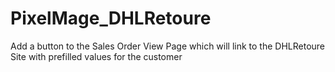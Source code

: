 PixelMage_DHLRetoure
====================

Add a button to the Sales Order View Page which will link to the DHLRetoure Site with prefilled values for the customer
